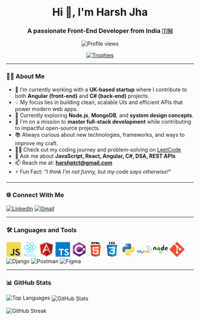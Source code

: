 <h1 align="center">Hi 👋, I'm Harsh Jha</h1>
<h3 align="center">A passionate Front-End Developer from India 🇮🇳</h3>

<p align="center">
  <img src="https://komarev.com/ghpvc/?username=harshdotcom&label=Profile%20views&color=0e75b6&style=flat" alt="Profile views" />
</p>

<p align="center">
  <a href="https://github.com/ryo-ma/github-profile-trophy">
    <img src="https://github-profile-trophy.vercel.app/?username=harshdotcom&theme=onedark" alt="Trophies" />
  </a>
</p>

---

### 👨‍💻 About Me

- 🔭 I’m currently working with a **UK-based startup** where I contribute to both **Angular (front-end)** and **C# (back-end)** projects.
- 💡 My focus lies in building clean, scalable UIs and efficient APIs that power modern web apps.
- 🌱 Currently exploring **Node.js**, **MongoDB**, and **system design concepts**.
- 🚀 I'm on a mission to **master full-stack development** while contributing to impactful open-source projects.
- 📚 Always curious about new technologies, frameworks, and ways to improve my craft.
- 👨‍💻 Check out my coding journey and problem-solving on [LeetCode](https://leetcode.com/harshdotcom/)
- 💬 Ask me about **JavaScript, React, Angular, C#, DSA, REST APIs**
- 📫 Reach me at: **harshptct@gmail.com**
- ⚡ Fun Fact: _"I think I’m not funny, but my code says otherwise!"_

---

### 🌐 Connect With Me

<p align="left">
  <a href="https://www.linkedin.com/in/harshdotcom" target="blank"><img align="center" src="https://cdn.jsdelivr.net/npm/simple-icons@v5/icons/linkedin.svg" alt="LinkedIn" height="30" width="40" /></a>
  <a href="mailto:harshptct@gmail.com"><img align="center" src="https://cdn.jsdelivr.net/npm/simple-icons@v5/icons/gmail.svg" alt="Gmail" height="30" width="40" /></a>
</p>

---

### 🛠️ Languages and Tools

<p align="left">
  <img src="https://raw.githubusercontent.com/devicons/devicon/master/icons/javascript/javascript-original.svg" alt="JavaScript" width="40" height="40"/>
  <img src="https://raw.githubusercontent.com/devicons/devicon/master/icons/react/react-original-wordmark.svg" alt="React" width="40" height="40"/>
  <img src="https://raw.githubusercontent.com/devicons/devicon/master/icons/angularjs/angularjs-original.svg" alt="Angular" width="40" height="40"/>
  <img src="https://raw.githubusercontent.com/devicons/devicon/master/icons/typescript/typescript-original.svg" alt="TypeScript" width="40" height="40"/>
  <img src="https://raw.githubusercontent.com/devicons/devicon/master/icons/csharp/csharp-original.svg" alt="C#" width="40" height="40"/>
  <img src="https://raw.githubusercontent.com/devicons/devicon/master/icons/html5/html5-original-wordmark.svg" alt="HTML5" width="40" height="40"/>
  <img src="https://raw.githubusercontent.com/devicons/devicon/master/icons/css3/css3-original-wordmark.svg" alt="CSS3" width="40" height="40"/>
  <img src="https://raw.githubusercontent.com/devicons/devicon/master/icons/python/python-original.svg" alt="Python" width="40" height="40"/>
  <img src="https://raw.githubusercontent.com/devicons/devicon/master/icons/mysql/mysql-original-wordmark.svg" alt="MySQL" width="40" height="40"/>
  <img src="https://raw.githubusercontent.com/devicons/devicon/master/icons/nodejs/nodejs-original-wordmark.svg" alt="Node.js" width="40" height="40"/>
  <img src="https://raw.githubusercontent.com/devicons/devicon/master/icons/git/git-original.svg" alt="Git" width="40" height="40"/>
  <img src="https://cdn.worldvectorlogo.com/logos/django.svg" alt="Django" width="40" height="40"/>
  <img src="https://www.vectorlogo.zone/logos/getpostman/getpostman-icon.svg" alt="Postman" width="40" height="40"/>
  <img src="https://www.vectorlogo.zone/logos/figma/figma-icon.svg" alt="Figma" width="40" height="40"/>
</p>

---

### 📊 GitHub Stats

<p><img align="left" src="https://github-readme-stats.vercel.app/api/top-langs?username=harshdotcom&show_icons=true&locale=en&layout=compact" alt="Top Languages" /></p>

<p>&nbsp;<img align="center" src="https://github-readme-stats.vercel.app/api?username=harshdotcom&show_icons=true&locale=en" alt="GitHub Stats" /></p>

<p><img align="center" src="https://github-readme-streak-stats.herokuapp.com/?user=harshdotcom&" alt="GitHub Streak" /></p>

